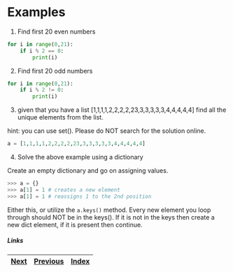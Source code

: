 # Examples

1. Find first 20 even numbers

```python
for i in range(0,21):
	if i % 2 == 0:
		print(i)
```

2. Find first 20 odd numbers

```python
for i in range(0,21):
	if i % 2 != 0:
		print(i)
```

3. given that you have a list [1,1,1,1,2,2,2,2,23,3,3,3,3,3,4,4,4,4,4] find all the unique elements from the list.

hint: you can use set(). Please do NOT search for the solution online.

```python
a = [1,1,1,1,2,2,2,2,23,3,3,3,3,3,4,4,4,4,4]
```

4. Solve the above example using a dictionary

Create an empty dictionary and go on assigning values. 

```python
>>> a = {}
>>> a[1] = 1 # creates a new element
>>> a[1] = 1 # reassigns 1 to the 2nd position
```

Either this, or utilize the `a.keys()` method. Every new element you loop through should NOT be in the keys(). If it is not in the keys then create a new dict element, if it is present then continue.


##### Links

|[Next](08-exception.md) | [Previous](06-file-handling.md) |  [Index](SUMMARY.md)
| ----| ----| ----| 
